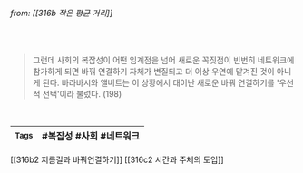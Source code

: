 
###### from: [[316b 작은 평균 거리]]

<br/>

>그런데 사회의 복잡성이 어떤 임계점을 넘어 새로운 꼭짓점이 빈번히 네트워크에 참가하게 되면 바꿔 연결하기 자체가 변질되고 더 이상 우연에 맡겨진 것이 아니게 된다. 바라바시와 앨버트는 이 상황에서 태어난 새로운 바꿔 연결하기를 '우선적 선택'이라 불렀다. (198)

<br/>

| <small> Tags </small> | #복잡성 #사회 #네트워크  |
| --- | --- |

[[316b2 지름길과 바꿔연결하기]]
[[316c2 시간과 주체의 도입]]